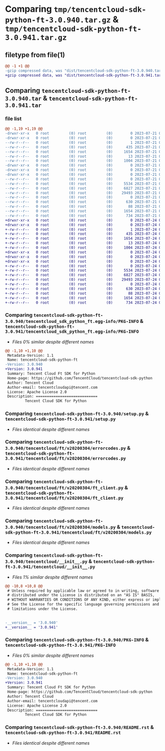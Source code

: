 # Comparing `tmp/tencentcloud-sdk-python-ft-3.0.940.tar.gz` & `tmp/tencentcloud-sdk-python-ft-3.0.941.tar.gz`

## filetype from file(1)

```diff
@@ -1 +1 @@
-gzip compressed data, was "dist/tencentcloud-sdk-python-ft-3.0.940.tar", last modified: Fri Jul 21 00:31:32 2023, max compression
+gzip compressed data, was "dist/tencentcloud-sdk-python-ft-3.0.941.tar", last modified: Mon Jul 24 00:37:18 2023, max compression
```

## Comparing `tencentcloud-sdk-python-ft-3.0.940.tar` & `tencentcloud-sdk-python-ft-3.0.941.tar`

### file list

```diff
@@ -1,19 +1,19 @@
-drwxr-xr-x   0 root         (0) root         (0)        0 2023-07-21 00:31:32.000000 tencentcloud-sdk-python-ft-3.0.940/
-drwxr-xr-x   0 root         (0) root         (0)        0 2023-07-21 00:31:32.000000 tencentcloud-sdk-python-ft-3.0.940/tencentcloud_sdk_python_ft.egg-info/
--rw-r--r--   0 root         (0) root         (0)        1 2023-07-21 00:31:32.000000 tencentcloud-sdk-python-ft-3.0.940/tencentcloud_sdk_python_ft.egg-info/dependency_links.txt
--rw-r--r--   0 root         (0) root         (0)      435 2023-07-21 00:31:32.000000 tencentcloud-sdk-python-ft-3.0.940/tencentcloud_sdk_python_ft.egg-info/SOURCES.txt
--rw-r--r--   0 root         (0) root         (0)     1654 2023-07-21 00:31:32.000000 tencentcloud-sdk-python-ft-3.0.940/tencentcloud_sdk_python_ft.egg-info/PKG-INFO
--rw-r--r--   0 root         (0) root         (0)       13 2023-07-21 00:31:32.000000 tencentcloud-sdk-python-ft-3.0.940/tencentcloud_sdk_python_ft.egg-info/top_level.txt
--rw-r--r--   0 root         (0) root         (0)     1004 2023-07-21 00:31:32.000000 tencentcloud-sdk-python-ft-3.0.940/setup.py
-drwxr-xr-x   0 root         (0) root         (0)        0 2023-07-21 00:31:32.000000 tencentcloud-sdk-python-ft-3.0.940/tencentcloud/
-drwxr-xr-x   0 root         (0) root         (0)        0 2023-07-21 00:31:32.000000 tencentcloud-sdk-python-ft-3.0.940/tencentcloud/ft/
-drwxr-xr-x   0 root         (0) root         (0)        0 2023-07-21 00:31:32.000000 tencentcloud-sdk-python-ft-3.0.940/tencentcloud/ft/v20200304/
--rw-r--r--   0 root         (0) root         (0)        0 2023-07-21 00:31:32.000000 tencentcloud-sdk-python-ft-3.0.940/tencentcloud/ft/v20200304/__init__.py
--rw-r--r--   0 root         (0) root         (0)     5534 2023-07-21 00:31:32.000000 tencentcloud-sdk-python-ft-3.0.940/tencentcloud/ft/v20200304/errorcodes.py
--rw-r--r--   0 root         (0) root         (0)     6827 2023-07-21 00:31:32.000000 tencentcloud-sdk-python-ft-3.0.940/tencentcloud/ft/v20200304/ft_client.py
--rw-r--r--   0 root         (0) root         (0)    29493 2023-07-21 00:31:32.000000 tencentcloud-sdk-python-ft-3.0.940/tencentcloud/ft/v20200304/models.py
--rw-r--r--   0 root         (0) root         (0)        0 2023-07-21 00:31:32.000000 tencentcloud-sdk-python-ft-3.0.940/tencentcloud/ft/__init__.py
--rw-r--r--   0 root         (0) root         (0)      630 2023-07-21 00:31:32.000000 tencentcloud-sdk-python-ft-3.0.940/tencentcloud/__init__.py
--rw-r--r--   0 root         (0) root         (0)       88 2023-07-21 00:31:32.000000 tencentcloud-sdk-python-ft-3.0.940/setup.cfg
--rw-r--r--   0 root         (0) root         (0)     1654 2023-07-21 00:31:32.000000 tencentcloud-sdk-python-ft-3.0.940/PKG-INFO
--rw-r--r--   0 root         (0) root         (0)      734 2023-07-21 00:31:32.000000 tencentcloud-sdk-python-ft-3.0.940/README.rst
+drwxr-xr-x   0 root         (0) root         (0)        0 2023-07-24 00:37:18.000000 tencentcloud-sdk-python-ft-3.0.941/
+drwxr-xr-x   0 root         (0) root         (0)        0 2023-07-24 00:37:18.000000 tencentcloud-sdk-python-ft-3.0.941/tencentcloud_sdk_python_ft.egg-info/
+-rw-r--r--   0 root         (0) root         (0)        1 2023-07-24 00:37:18.000000 tencentcloud-sdk-python-ft-3.0.941/tencentcloud_sdk_python_ft.egg-info/dependency_links.txt
+-rw-r--r--   0 root         (0) root         (0)      435 2023-07-24 00:37:18.000000 tencentcloud-sdk-python-ft-3.0.941/tencentcloud_sdk_python_ft.egg-info/SOURCES.txt
+-rw-r--r--   0 root         (0) root         (0)     1654 2023-07-24 00:37:18.000000 tencentcloud-sdk-python-ft-3.0.941/tencentcloud_sdk_python_ft.egg-info/PKG-INFO
+-rw-r--r--   0 root         (0) root         (0)       13 2023-07-24 00:37:18.000000 tencentcloud-sdk-python-ft-3.0.941/tencentcloud_sdk_python_ft.egg-info/top_level.txt
+-rw-r--r--   0 root         (0) root         (0)     1004 2023-07-24 00:37:18.000000 tencentcloud-sdk-python-ft-3.0.941/setup.py
+drwxr-xr-x   0 root         (0) root         (0)        0 2023-07-24 00:37:18.000000 tencentcloud-sdk-python-ft-3.0.941/tencentcloud/
+drwxr-xr-x   0 root         (0) root         (0)        0 2023-07-24 00:37:18.000000 tencentcloud-sdk-python-ft-3.0.941/tencentcloud/ft/
+drwxr-xr-x   0 root         (0) root         (0)        0 2023-07-24 00:37:18.000000 tencentcloud-sdk-python-ft-3.0.941/tencentcloud/ft/v20200304/
+-rw-r--r--   0 root         (0) root         (0)        0 2023-07-24 00:37:18.000000 tencentcloud-sdk-python-ft-3.0.941/tencentcloud/ft/v20200304/__init__.py
+-rw-r--r--   0 root         (0) root         (0)     5534 2023-07-24 00:37:18.000000 tencentcloud-sdk-python-ft-3.0.941/tencentcloud/ft/v20200304/errorcodes.py
+-rw-r--r--   0 root         (0) root         (0)     6827 2023-07-24 00:37:18.000000 tencentcloud-sdk-python-ft-3.0.941/tencentcloud/ft/v20200304/ft_client.py
+-rw-r--r--   0 root         (0) root         (0)    29493 2023-07-24 00:37:18.000000 tencentcloud-sdk-python-ft-3.0.941/tencentcloud/ft/v20200304/models.py
+-rw-r--r--   0 root         (0) root         (0)        0 2023-07-24 00:37:18.000000 tencentcloud-sdk-python-ft-3.0.941/tencentcloud/ft/__init__.py
+-rw-r--r--   0 root         (0) root         (0)      630 2023-07-24 00:37:18.000000 tencentcloud-sdk-python-ft-3.0.941/tencentcloud/__init__.py
+-rw-r--r--   0 root         (0) root         (0)       88 2023-07-24 00:37:18.000000 tencentcloud-sdk-python-ft-3.0.941/setup.cfg
+-rw-r--r--   0 root         (0) root         (0)     1654 2023-07-24 00:37:18.000000 tencentcloud-sdk-python-ft-3.0.941/PKG-INFO
+-rw-r--r--   0 root         (0) root         (0)      734 2023-07-24 00:37:18.000000 tencentcloud-sdk-python-ft-3.0.941/README.rst
```

### Comparing `tencentcloud-sdk-python-ft-3.0.940/tencentcloud_sdk_python_ft.egg-info/PKG-INFO` & `tencentcloud-sdk-python-ft-3.0.941/tencentcloud_sdk_python_ft.egg-info/PKG-INFO`

 * *Files 0% similar despite different names*

```diff
@@ -1,10 +1,10 @@
 Metadata-Version: 1.1
 Name: tencentcloud-sdk-python-ft
-Version: 3.0.940
+Version: 3.0.941
 Summary: Tencent Cloud Ft SDK for Python
 Home-page: https://github.com/TencentCloud/tencentcloud-sdk-python
 Author: Tencent Cloud
 Author-email: tencentcloudapi@tencent.com
 License: Apache License 2.0
 Description: ============================
         Tencent Cloud SDK for Python
```

### Comparing `tencentcloud-sdk-python-ft-3.0.940/setup.py` & `tencentcloud-sdk-python-ft-3.0.941/setup.py`

 * *Files identical despite different names*

### Comparing `tencentcloud-sdk-python-ft-3.0.940/tencentcloud/ft/v20200304/errorcodes.py` & `tencentcloud-sdk-python-ft-3.0.941/tencentcloud/ft/v20200304/errorcodes.py`

 * *Files identical despite different names*

### Comparing `tencentcloud-sdk-python-ft-3.0.940/tencentcloud/ft/v20200304/ft_client.py` & `tencentcloud-sdk-python-ft-3.0.941/tencentcloud/ft/v20200304/ft_client.py`

 * *Files identical despite different names*

### Comparing `tencentcloud-sdk-python-ft-3.0.940/tencentcloud/ft/v20200304/models.py` & `tencentcloud-sdk-python-ft-3.0.941/tencentcloud/ft/v20200304/models.py`

 * *Files identical despite different names*

### Comparing `tencentcloud-sdk-python-ft-3.0.940/tencentcloud/__init__.py` & `tencentcloud-sdk-python-ft-3.0.941/tencentcloud/__init__.py`

 * *Files 1% similar despite different names*

```diff
@@ -10,8 +10,8 @@
 # Unless required by applicable law or agreed to in writing, software
 # distributed under the License is distributed on an "AS IS" BASIS,
 # WITHOUT WARRANTIES OR CONDITIONS OF ANY KIND, either express or implied.
 # See the License for the specific language governing permissions and
 # limitations under the License.
 
 
-__version__ = '3.0.940'
+__version__ = '3.0.941'
```

### Comparing `tencentcloud-sdk-python-ft-3.0.940/PKG-INFO` & `tencentcloud-sdk-python-ft-3.0.941/PKG-INFO`

 * *Files 0% similar despite different names*

```diff
@@ -1,10 +1,10 @@
 Metadata-Version: 1.1
 Name: tencentcloud-sdk-python-ft
-Version: 3.0.940
+Version: 3.0.941
 Summary: Tencent Cloud Ft SDK for Python
 Home-page: https://github.com/TencentCloud/tencentcloud-sdk-python
 Author: Tencent Cloud
 Author-email: tencentcloudapi@tencent.com
 License: Apache License 2.0
 Description: ============================
         Tencent Cloud SDK for Python
```

### Comparing `tencentcloud-sdk-python-ft-3.0.940/README.rst` & `tencentcloud-sdk-python-ft-3.0.941/README.rst`

 * *Files identical despite different names*

